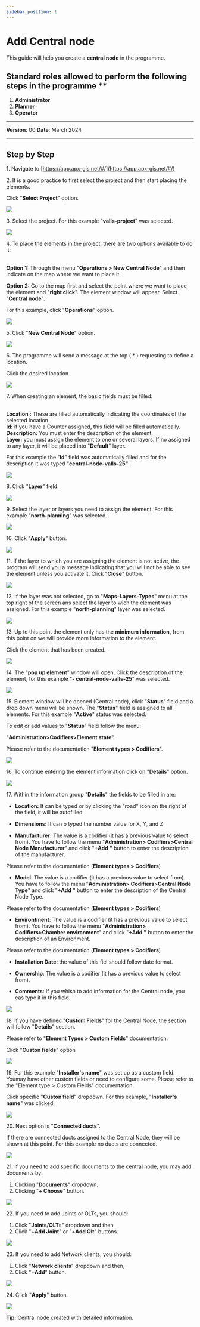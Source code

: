 ```yaml
---
sidebar_position: 1
---
```


# Add Central node

This guide will help you create a **central node** in the programme.

## Standard roles allowed to perform the following steps in the programme **

1.	**Administrator**
2.  **Planner**
3. **Operator**

------------

**Version**: 00
**Date**: March 2024

------------
## **Step by Step**

1\. Navigate to [https://app.apx-gis.net/#/](https://app.apx-gis.net/#/)


2\. It is a good practice to first select the project and then start placing the elements.

Click "**Select Project**" option.

![](https://ajeuwbhvhr.cloudimg.io/colony-recorder.s3.amazonaws.com/files/2024-01-26/0ab86168-c2c5-4b2a-a64e-d401bf080066/ascreenshot.jpeg?tl_px=0,0&br_px=825,461&force_format=png&width=826&wat_scale=73&wat=1&wat_opacity=1&wat_gravity=northwest&wat_url=https://colony-recorder.s3.amazonaws.com/images/watermarks/14B8A6_standard.png&wat_pad=345,-10)


3\. Select the project. For this example "**valls-project**" was selected.

![](https://ajeuwbhvhr.cloudimg.io/colony-recorder.s3.amazonaws.com/files/2024-01-26/56eb979b-fa44-4225-983e-514baeed7d8e/ascreenshot.jpeg?tl_px=0,0&br_px=825,461&force_format=png&width=826&wat_scale=73&wat=1&wat_opacity=1&wat_gravity=northwest&wat_url=https://colony-recorder.s3.amazonaws.com/images/watermarks/14B8A6_standard.png&wat_pad=337,126)


4\. To place the elements in the project, there are two options available to do it:

\
**Option 1:** Through the menu "**Operations &gt; New Central Node**" and then indicate on the map where we want to place it.

**Option 2:** Go to the map first and select the point where we want to place the element and "**right click**". The element window will appear. Select "**Central node**".

For this example, click "**Operations**" option.

![](https://ajeuwbhvhr.cloudimg.io/colony-recorder.s3.amazonaws.com/files/2024-01-26/080055e5-ede3-4612-a9b1-b1ceb477d9b7/ascreenshot.jpeg?tl_px=0,0&br_px=825,461&force_format=png&width=826&wat_scale=73&wat=1&wat_opacity=1&wat_gravity=northwest&wat_url=https://colony-recorder.s3.amazonaws.com/images/watermarks/14B8A6_standard.png&wat_pad=69,120)


5\. Click "**New Central Node**" option.

![](https://ajeuwbhvhr.cloudimg.io/colony-recorder.s3.amazonaws.com/files/2024-01-26/e2a7bf35-f289-45c0-ae05-abc7ce6f3580/ascreenshot.jpeg?tl_px=0,0&br_px=952,769&force_format=png&width=1120.0&wat=1&wat_opacity=1&wat_gravity=northwest&wat_url=https://colony-recorder.s3.amazonaws.com/images/watermarks/14B8A6_standard.png&wat_pad=106,369)


6\. The programme will send a message at the top ( \* ) requesting to define a location.

Click the desired location.

![](https://ajeuwbhvhr.cloudimg.io/colony-recorder.s3.amazonaws.com/files/2024-01-26/ca717483-b860-4677-8192-ce385c990c02/user_cropped_screenshot.jpeg?tl_px=0,0&br_px=747,717&force_format=png&width=1120.0&wat=1&wat_opacity=1&wat_gravity=northwest&wat_url=https://colony-recorder.s3.amazonaws.com/images/watermarks/14B8A6_standard.png&wat_pad=562,589)


7\. When creating an element, the basic fields must be filled:

\
**Location :** These are filled automatically indicating the coordinates of the selected location.\
**Id:** if you have a Counter assigned, this field will be filled automatically.\
**Description:** You must enter the description of the element.\
**Layer:** you must assign the element to one or several layers. If no assigned to any layer, it will be placed into "**Default**" layer.

For this example the "**id**" field was automatically filled and for the description it was typed "**central-node-valls-25"**.

![](https://ajeuwbhvhr.cloudimg.io/colony-recorder.s3.amazonaws.com/files/2024-01-28/0b4fc0ca-dc7f-40fc-8886-50ad32dd7d23/user_cropped_screenshot.jpeg?tl_px=0,0&br_px=825,461&force_format=png&width=826&wat_scale=73&wat=1&wat_opacity=1&wat_gravity=northwest&wat_url=https://colony-recorder.s3.amazonaws.com/images/watermarks/14B8A6_standard.png&wat_pad=110,192)


8\. Click "**Layer**" field.

![](https://ajeuwbhvhr.cloudimg.io/colony-recorder.s3.amazonaws.com/files/2024-01-26/248c4e9b-c5bc-4745-bf26-31084b719a4a/ascreenshot.jpeg?tl_px=0,0&br_px=952,549&force_format=png&width=983&wat_scale=87&wat=1&wat_opacity=1&wat_gravity=northwest&wat_url=https://colony-recorder.s3.amazonaws.com/images/watermarks/14B8A6_standard.png&wat_pad=193,247)


9\. Select the layer or layers you need to assign the element. For this example "**north-planning**" was selected.

![](https://ajeuwbhvhr.cloudimg.io/colony-recorder.s3.amazonaws.com/files/2024-01-26/bdbb9fd0-f907-49ff-90b7-dbc56474ce7a/ascreenshot.jpeg?tl_px=0,143&br_px=952,692&force_format=png&width=983&wat_scale=87&wat=1&wat_opacity=1&wat_gravity=northwest&wat_url=https://colony-recorder.s3.amazonaws.com/images/watermarks/14B8A6_standard.png&wat_pad=217,252)


10\. Click "**Apply**" button.

![](https://ajeuwbhvhr.cloudimg.io/colony-recorder.s3.amazonaws.com/files/2024-01-26/d18fdf79-f47b-4961-8a6a-39dc524f745e/ascreenshot.jpeg?tl_px=0,327&br_px=952,877&force_format=png&width=983&wat_scale=87&wat=1&wat_opacity=1&wat_gravity=northwest&wat_url=https://colony-recorder.s3.amazonaws.com/images/watermarks/14B8A6_standard.png&wat_pad=219,502)


11\. If the layer to which you are assigning the element is not active, the program will send you a message indicating that you will not be able to see the element unless you activate it. Click "**Close**" button.

![](https://ajeuwbhvhr.cloudimg.io/colony-recorder.s3.amazonaws.com/files/2024-01-26/4481b772-074b-4f58-b672-fca00d982dc3/ascreenshot.jpeg?tl_px=0,0&br_px=952,640&force_format=png&width=1120.0&wat=1&wat_opacity=1&wat_gravity=northwest&wat_url=https://colony-recorder.s3.amazonaws.com/images/watermarks/14B8A6_standard.png&wat_pad=788,304)


12\. If the layer was not selected, go to "**Maps-Layers-Types**" menu at the top right of the screen ans select the layer to wich the element was assigned. For this example "**north-planning**" layer was selected.

![](https://ajeuwbhvhr.cloudimg.io/colony-recorder.s3.amazonaws.com/files/2024-01-26/ca16f750-ab7b-4e10-86bd-01f22c704b7f/ascreenshot.jpeg?tl_px=126,153&br_px=951,614&force_format=png&width=826&wat_scale=73&wat=1&wat_opacity=1&wat_gravity=northwest&wat_url=https://colony-recorder.s3.amazonaws.com/images/watermarks/14B8A6_standard.png&wat_pad=645,204)


13\. Up to this point the element only has the **minimum information,** from this point on we will provide more information to the element.

Click the element that has been created.

![](https://ajeuwbhvhr.cloudimg.io/colony-recorder.s3.amazonaws.com/files/2024-01-26/31719f3b-4dc9-4efe-938b-9c6c95585008/ascreenshot.jpeg?tl_px=0,0&br_px=952,640&force_format=png&width=1120.0&wat=1&wat_opacity=1&wat_gravity=northwest&wat_url=https://colony-recorder.s3.amazonaws.com/images/watermarks/14B8A6_standard.png&wat_pad=534,308)


14\. The "**pop up elemen**t" window will open. Click the description of the element, for this example "**- central-node-valls-25**" was selected.

![](https://ajeuwbhvhr.cloudimg.io/colony-recorder.s3.amazonaws.com/files/2024-01-26/204dca04-5bdd-4b17-bb2a-3609db43e3db/ascreenshot.jpeg?tl_px=0,0&br_px=825,461&force_format=png&width=826&wat_scale=73&wat=1&wat_opacity=1&wat_gravity=northwest&wat_url=https://colony-recorder.s3.amazonaws.com/images/watermarks/14B8A6_standard.png&wat_pad=381,196)


15\. Element window will be opened (Central node), click "**Status**" field and a drop down menu will be shown. The "**Status**" field is assigned to all elements. For this example "**Active**" status was selected.

To edit or add values to "**Status**" field follow the menu:

"**Administration&gt;Codifiers&gt;Element state**".

Please refer to the documentation "**Element types &gt; Codifiers**".

![](https://ajeuwbhvhr.cloudimg.io/colony-recorder.s3.amazonaws.com/files/2024-01-29/36c736fc-453f-4232-920f-a0f9538ebc57/user_cropped_screenshot.jpeg?tl_px=0,31&br_px=859,512&force_format=png&width=860&wat_scale=76&wat=1&wat_opacity=1&wat_gravity=northwest&wat_url=https://colony-recorder.s3.amazonaws.com/images/watermarks/14B8A6_standard.png&wat_pad=593,212)


16\. To continue entering the element information click on "**Details**" option.

![](https://ajeuwbhvhr.cloudimg.io/colony-recorder.s3.amazonaws.com/files/2024-01-26/14094e3c-71ec-4793-9034-d24a5ed116ee/ascreenshot.jpeg?tl_px=0,0&br_px=952,769&force_format=png&width=1120.0&wat=1&wat_opacity=1&wat_gravity=northwest&wat_url=https://colony-recorder.s3.amazonaws.com/images/watermarks/14B8A6_standard.png&wat_pad=38,392)


17\. Within the information group "**Details**" the fields to be filled in are:

- **Location:** It can be typed or by clicking the "road" icon on the right of the field, it will be autofilled

- **Dimensions:** It can b typed the number value for X, Y, and Z

- **Manufacturer:** The value is a codifier (it has a previous value to select from). You have to follow the menu "**Administration&gt; Codifiers&gt;Central Node Manufacturer**" and click "**+Add "** button to enter the description of the manufacturer. 

Please refer to the documentation (**Element types &gt; Codifiers**)

- **Model**: The value is a codifier (it has a previous value to select from). You have to follow the menu "**Administration&gt; Codifiers&gt;Central Node Type**" and click "**+Add "** button to enter the description of the Central Node Type. 

Please refer to the documentation (**Element types &gt; Codifiers**)

- **Environtment**: The value is a codifier (it has a previous value to select from). You have to follow the menu "**Administration&gt; Codifiers&gt;Chamber environment**" and click "**+Add "** button to enter the description of an Environment. 

Please refer to the documentation (**Element types &gt; Codifiers**)

- **Installation Date**: the value of this fiel should follow date format.

- **Ownership**: The value is a codifier (it has a previous value to select from). 

- **Comments**: If you whish to add information for the Central node, you cas type it in this field.

![](https://ajeuwbhvhr.cloudimg.io/colony-recorder.s3.amazonaws.com/files/2024-01-29/d63616a2-d8cc-4983-a183-19bda11fb8c6/user_cropped_screenshot.jpeg?tl_px=0,0&br_px=952,877&force_format=png&width=1120.0&wat=1&wat_opacity=1&wat_gravity=northwest&wat_url=https://colony-recorder.s3.amazonaws.com/images/watermarks/14B8A6_standard.png&wat_pad=669,551)


18\. If you have defined "**Custom Fields**" for the Central Node, the section will follow "**Details**" section.

Please refer to "**Element Types &gt; Custom Fields**" documentation.

Click "**Custon fields**" option

![](https://ajeuwbhvhr.cloudimg.io/colony-recorder.s3.amazonaws.com/files/2024-01-28/47e13570-473d-42ef-8060-1056cc35da82/screenshot.jpeg?tl_px=0,0&br_px=1505,803&force_format=png&width=1120.0)


19\. For this example "**Installer's name**" was set up as a custom field. Youmay have other custom fields or need to configure some. Please refer to the "Element type &gt; Custom Fields" documentation.

Click specific "**Custon field**" dropdown. For this example, "**Installer's name**" was clicked.

![](https://ajeuwbhvhr.cloudimg.io/colony-recorder.s3.amazonaws.com/files/2024-01-28/07cd8b45-1991-48b4-8c8f-e5a81a0fb010/user_cropped_screenshot.jpeg?tl_px=0,0&br_px=1557,797&force_format=png&width=1120.0&wat=1&wat_opacity=1&wat_gravity=northwest&wat_url=https://colony-recorder.s3.amazonaws.com/images/watermarks/14B8A6_standard.png&wat_pad=596,191)


20\. Next option is "**Connected ducts**".

If there are connected ducts assigned to the Central Node, they will be shown at this point. For this example no ducts are connected.

![](https://ajeuwbhvhr.cloudimg.io/colony-recorder.s3.amazonaws.com/files/2024-01-28/3471a1f4-d3d8-4e3b-bb13-2876f2aae95d/user_cropped_screenshot.jpeg?tl_px=0,0&br_px=1687,807&force_format=png&width=1120.0&wat=1&wat_opacity=1&wat_gravity=northwest&wat_url=https://colony-recorder.s3.amazonaws.com/images/watermarks/14B8A6_standard.png&wat_pad=15,242)


21\. If you need to add specific documents to the central node, you may add documents by:

1. Clicking "**Documents**" dropdown.
2. Clicking "**+ Choose**" button.

![](https://ajeuwbhvhr.cloudimg.io/colony-recorder.s3.amazonaws.com/files/2024-01-28/8a7e99d6-5c00-419a-87c6-351af6ae6e0b/user_cropped_screenshot.jpeg?tl_px=0,0&br_px=1555,790&force_format=png&width=1120.0)


22\. If you need to add Joints or OLTs, you should:

1. Click "**Joints/OLT**s" dropdown and then
2. Click "+**Add Joint**" or "+**Add Olt**" buttons.

![](https://ajeuwbhvhr.cloudimg.io/colony-recorder.s3.amazonaws.com/files/2024-01-28/ab8730c6-8689-4942-ae92-5162a4c523f9/user_cropped_screenshot.jpeg?tl_px=0,0&br_px=1672,790&force_format=png&width=1120.0)


23\. If you need to add Network clients, you should:

1. Click "**Network clients**" dropdown and then,
2. Click "+**Add**" button.

![](https://ajeuwbhvhr.cloudimg.io/colony-recorder.s3.amazonaws.com/files/2024-01-28/7be31b25-f218-4543-92fd-4e42b27c75a4/user_cropped_screenshot.jpeg?tl_px=0,0&br_px=1668,790&force_format=png&width=1120.0)


24\. Click "**Apply**" button.

![](https://ajeuwbhvhr.cloudimg.io/colony-recorder.s3.amazonaws.com/files/2024-01-26/947cc67c-b9ad-4ee3-ab6e-0435e7694bfe/ascreenshot.jpeg?tl_px=0,0&br_px=952,877&force_format=png&width=1120.0&wat=1&wat_opacity=1&wat_gravity=northwest&wat_url=https://colony-recorder.s3.amazonaws.com/images/watermarks/14B8A6_standard.png&wat_pad=354,969)


**Tip:** Central node created with detailed information.

